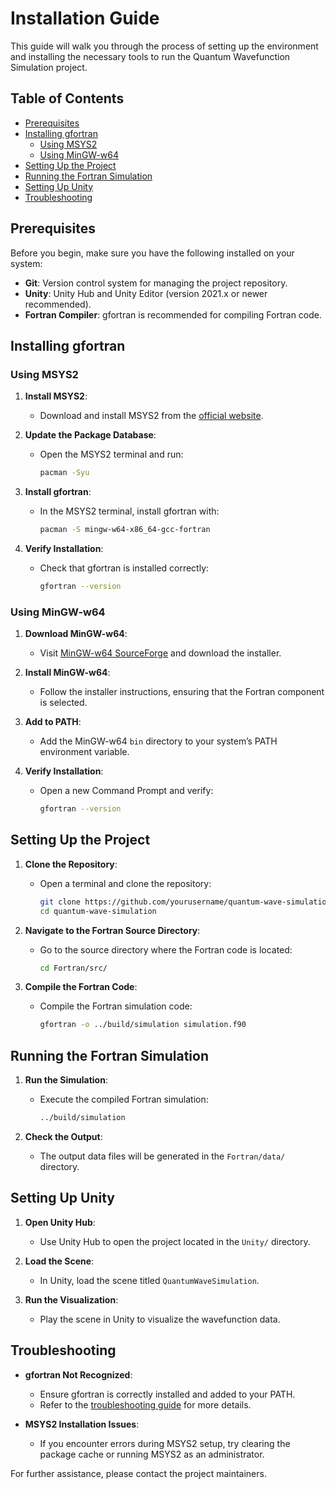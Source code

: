 # Installation Guide

This guide will walk you through the process of setting up the environment and installing the necessary tools to run the Quantum Wavefunction Simulation project.

## Table of Contents
- [Prerequisites](#prerequisites)
- [Installing gfortran](#installing-gfortran)
  - [Using MSYS2](#using-msys2)
  - [Using MinGW-w64](#using-mingw-w64)
- [Setting Up the Project](#setting-up-the-project)
- [Running the Fortran Simulation](#running-the-fortran-simulation)
- [Setting Up Unity](#setting-up-unity)
- [Troubleshooting](#troubleshooting)

## Prerequisites

Before you begin, make sure you have the following installed on your system:

- **Git**: Version control system for managing the project repository.
- **Unity**: Unity Hub and Unity Editor (version 2021.x or newer recommended).
- **Fortran Compiler**: gfortran is recommended for compiling Fortran code.

## Installing gfortran

### Using MSYS2

1. **Install MSYS2**:
   - Download and install MSYS2 from the [official website](https://www.msys2.org/).

2. **Update the Package Database**:
   - Open the MSYS2 terminal and run:
     ```bash
     pacman -Syu
     ```

3. **Install gfortran**:
   - In the MSYS2 terminal, install gfortran with:
     ```bash
     pacman -S mingw-w64-x86_64-gcc-fortran
     ```

4. **Verify Installation**:
   - Check that gfortran is installed correctly:
     ```bash
     gfortran --version
     ```

### Using MinGW-w64

1. **Download MinGW-w64**:
   - Visit [MinGW-w64 SourceForge](https://sourceforge.net/projects/mingw-w64/) and download the installer.

2. **Install MinGW-w64**:
   - Follow the installer instructions, ensuring that the Fortran component is selected.

3. **Add to PATH**:
   - Add the MinGW-w64 `bin` directory to your system’s PATH environment variable.

4. **Verify Installation**:
   - Open a new Command Prompt and verify:
     ```bash
     gfortran --version
     ```

## Setting Up the Project

1. **Clone the Repository**:
   - Open a terminal and clone the repository:
     ```bash
     git clone https://github.com/yourusername/quantum-wave-simulation.git
     cd quantum-wave-simulation
     ```

2. **Navigate to the Fortran Source Directory**:
   - Go to the source directory where the Fortran code is located:
     ```bash
     cd Fortran/src/
     ```

3. **Compile the Fortran Code**:
   - Compile the Fortran simulation code:
     ```bash
     gfortran -o ../build/simulation simulation.f90
     ```

## Running the Fortran Simulation

1. **Run the Simulation**:
   - Execute the compiled Fortran simulation:
     ```bash
     ../build/simulation
     ```

2. **Check the Output**:
   - The output data files will be generated in the `Fortran/data/` directory.

## Setting Up Unity

1. **Open Unity Hub**:
   - Use Unity Hub to open the project located in the `Unity/` directory.

2. **Load the Scene**:
   - In Unity, load the scene titled `QuantumWaveSimulation`.

3. **Run the Visualization**:
   - Play the scene in Unity to visualize the wavefunction data.

## Troubleshooting

- **gfortran Not Recognized**:
  - Ensure gfortran is correctly installed and added to your PATH.
  - Refer to the [troubleshooting guide](#) for more details.

- **MSYS2 Installation Issues**:
  - If you encounter errors during MSYS2 setup, try clearing the package cache or running MSYS2 as an administrator.

For further assistance, please contact the project maintainers.

